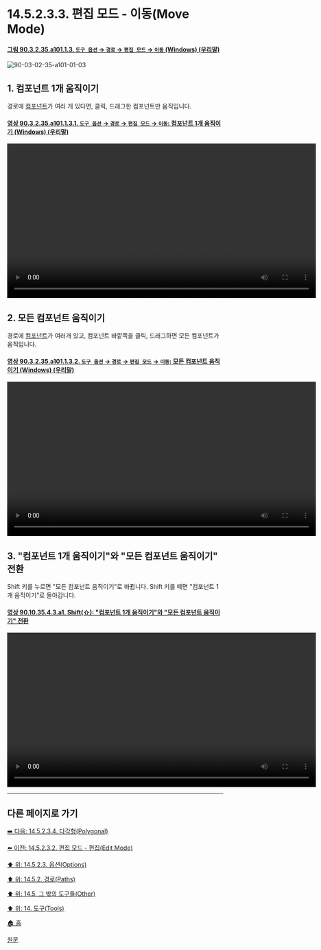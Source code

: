 # 14.5.2.3.3. 편집 모드 - 이동(Move Mode)

<a id="90-03-02-35-a101-01-03"></a>

#### [그림 90.3.2.35.a101.1.3. `도구 옵션` → `경로` → `편집 모드` → `이동` (Windows) (우리말)](./90-03-02-35-paths.md#90-03-02-35-a101-01-03)
![90-03-02-35-a101-01-03](https://github.com/wonder13662/gimp/assets/15767104/3a55efe4-c856-4a28-a9c8-935a0e7dd047)

<a id="14-05-02-03-03-s1"></a>

## 1. 컴포넌트 1개 움직이기
경로에 [컴포넌트](./19-glossaryx-path_component.md)가 여러 개 있다면, 클릭, 드래그한 컴포넌트만 움직입니다.

<a id="90-03-02-35-a101-01-03-01"></a>

#### [영상 90.3.2.35.a101.1.3.1. `도구 옵션` → `경로` → `편집 모드` → `이동`: 컴포넌트 1개 움직이기 (Windows) (우리말)](./90-03-02-35-paths.md#90-03-02-35-a101-01-03-01)
<video controls="controls" width="720" src="https://github.com/wonder13662/gimp/assets/15767104/6d2bf5f0-1f47-4d81-8d2d-af205c47d928"></video>

<a id="14-05-02-03-03-s2"></a>

## 2. 모든 컴포넌트 움직이기
경로에 [컴포넌트](./19-glossaryx-path_component.md)가 여러개 있고, 컴포넌트 바깥쪽을 클릭, 드래그하면 모든 컴포넌트가 움직입니다.

<a id="90-03-02-35-a101-01-03-02"></a>

#### [영상 90.3.2.35.a101.1.3.2. `도구 옵션` → `경로` → `편집 모드` → `이동`: 모든 컴포넌트 움직이기 (Windows) (우리말)](./90-03-02-35-paths.md#90-03-02-35-a101-01-03-02)
<video controls="controls" width="720" src="https://github.com/wonder13662/gimp/assets/15767104/920a4725-a5d7-42b3-b991-d30c3359557c"></video>

<a id="14-05-02-03-03-s3"></a>

## 3. "컴포넌트 1개 움직이기"와  "모든 컴포넌트 움직이기" 전환
Shift 키를 누르면 "모든 컴포넌트 움직이기"로 바뀝니다. Shift 키를 떼면 "컴포넌트 1개 움직이기"로 돌아갑니다.

<a id="90-10-35-04-03-a1"></a>

#### [영상 90.10.35.4.3.a1. Shift(⇧): "컴포넌트 1개 움직이기"와  "모든 컴포넌트 움직이기" 전환](./90-10-35-04-03-toggle_move_single_n_all.md#90-10-35-04-03-a1)
<video controls="controls" width="720" src="https://github.com/wonder13662/gimp/assets/15767104/73468038-00fa-4823-a370-b8885ef32bb5"></video>

***

## 다른 페이지로 가기

[➡️ 다음: 14.5.2.3.4. 다각형(Polygonal)](./14-05-02-03-04-polygonal.md)

[⬅️ 이전: 14.5.2.3.2. 편집 모드 - 편집(Edit Mode)](./14-05-02-03-02-edit_mode.md)

[⬆️ 위: 14.5.2.3. 옵션(Options)](./14-05-02-03-00-options.md)

[⬆️ 위: 14.5.2. 경로(Paths)](./14-05-02-00-paths.md)

[⬆️ 위: 14.5. 그 밖의 도구들(Other)](./14-05-00-other.md)

[⬆️ 위: 14. 도구(Tools)](./14-00-tools.md)

[🏠 홈](./00-home.md)

[원문](https://docs.gimp.org/2.10/ko/gimp-tool-path.html#idm16522)